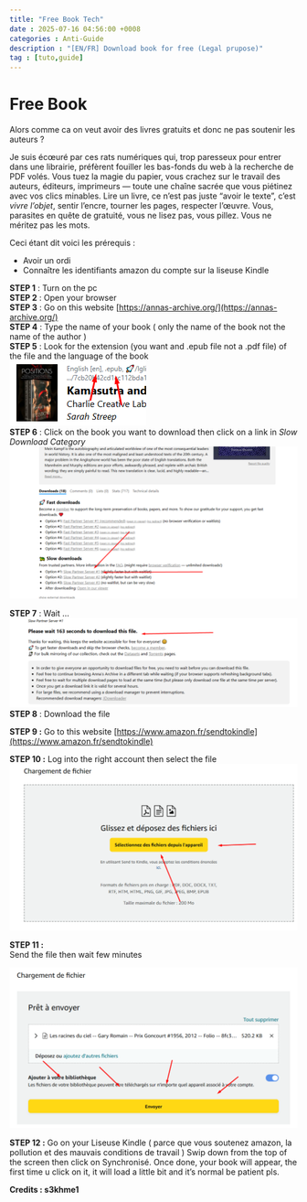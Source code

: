 ```yaml
---
title: "Free Book Tech"
date : 2025-07-16 04:56:00 +0008
categories : Anti-Guide
description : "[EN/FR] Download book for free (Legal prupose)"
tag : [tuto,guide]
---
```


# Free Book

Alors comme ca on veut avoir des livres gratuits et donc ne pas soutenir les auteurs ? 

Je suis écœuré par ces rats numériques qui, trop paresseux pour entrer dans une librairie, préfèrent fouiller les bas-fonds du web à la recherche de PDF volés. Vous tuez la magie du papier, vous crachez sur le travail des auteurs, éditeurs, imprimeurs — toute une chaîne sacrée que vous piétinez avec vos clics minables. Lire un livre, ce n’est pas juste “avoir le texte”, c’est *vivre l’objet*, sentir l’encre, tourner les pages, respecter l’œuvre. Vous, parasites en quête de gratuité, vous ne lisez pas, vous pillez. Vous ne méritez pas les mots.

Ceci étant dit voici les prérequis : 

- Avoir un ordi   
- Connaître les identifiants amazon du compte sur la liseuse Kindle

**STEP 1** : Turn on the pc   
**STEP 2** : Open your browser  
**STEP 3** : Go on this website [https://annas-archive.org/](https://annas-archive.org/)  
**STEP 4** : Type the name of your book ( only the name of the book not the name of the author )  
**STEP 5** : Look for the extension (you want and .epub file not a .pdf file) of the file and the language of the book   
![image](/assets/img/post/kama.png)  
**STEP 6** : Click on the book you want to download then click on a link in *Slow Download Category* 
![image](/assets/img/post/slowdl.png) 

**STEP 7** : Wait …
![image](/assets/img/post/wait.png) 
**STEP 8** : Download the file

**STEP 9 :** Go to this website [https://www.amazon.fr/sendtokindle](https://www.amazon.fr/sendtokindle)

**STEP 10 :** Log into the right account then select the file  
![image](/assets/img/post/selectfile.png) 

**STEP 11 :**   
Send the file then wait few minutes

![image](/assets/img/post/send.png) 

**STEP 12 :** Go on your Liseuse Kindle ( parce que vous soutenez amazon, la pollution et des mauvais conditions de travail ) Swip down from the top of the screen then click on Synchronisé. Once done, your book will appear, the first time u click on it, it will load a little bit and it’s normal be patient pls.

**Credits : s3khme1**